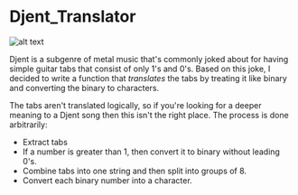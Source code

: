 # Djent_Translator
![alt text](https://encrypted-tbn0.gstatic.com/images?q=tbn:ANd9GcSx3Nq97IB_mCPko0rfpbJ_gjENdVLrHn-SkyHPL-japf_nZMKAjA)

Djent is a subgenre of metal music that's commonly joked about for having simple guitar tabs that consist of only 1's and 0's. Based on this joke, I decided to write a function that *translates* the tabs by treating it like binary and converting the binary to characters. 

The tabs aren't translated logically, so if you're looking for a deeper meaning to a Djent song then this isn't the right place. The process is done arbitrarily:
- Extract tabs 
- If a number is greater than 1, then convert it to binary without leading 0's. 
- Combine tabs into one string and then split into groups of 8.
- Convert each binary number into a character. 
